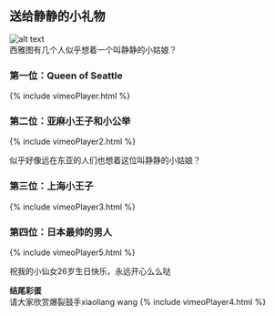 ## 送给静静的小礼物
![alt text](https://pic2.zhimg.com/50/v2-2b6912a7bc58a1f5af0a0e77906cc2bb_hd.webp "快醒醒!")  
西雅图有几个人似乎想着一个叫静静的小姑娘？     
### 第一位：Queen of Seattle
{% include vimeoPlayer.html %}
### 第二位：亚麻小王子和小公举
{% include vimeoPlayer2.html %}

似乎好像远在东亚的人们也想着这位叫静静的小姑娘？
### 第三位：上海小王子
{% include vimeoPlayer3.html %}

### 第四位：日本最帅的男人
{% include vimeoPlayer5.html %}

祝我的小仙女26岁生日快乐，永远开心么么哒

__结尾彩蛋__     
请大家欣赏爆裂鼓手xiaoliang wang
{% include vimeoPlayer4.html %}


